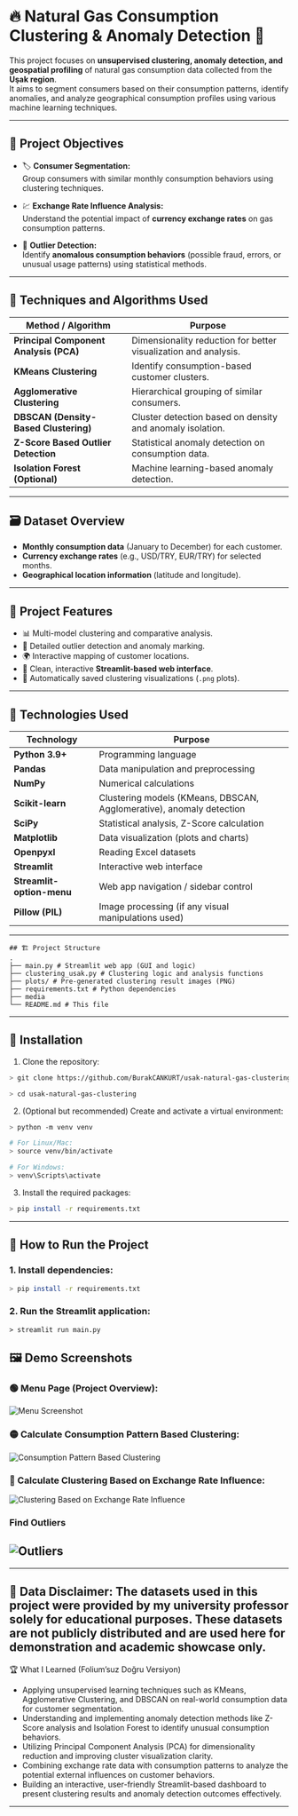 # 🔥 Natural Gas Consumption Clustering & Anomaly Detection 🧭

This project focuses on **unsupervised clustering, anomaly detection, and geospatial profiling** of natural gas consumption data collected from the **Uşak region**.  
It aims to segment consumers based on their consumption patterns, identify anomalies, and analyze geographical consumption profiles using various machine learning techniques.

---

## 📌 Project Objectives

- 🏷️ **Consumer Segmentation:**  
  Group consumers with similar monthly consumption behaviors using clustering techniques.

- 💹 **Exchange Rate Influence Analysis:**  
  Understand the potential impact of **currency exchange rates** on gas consumption patterns.

- 🚩 **Outlier Detection:**  
  Identify **anomalous consumption behaviors** (possible fraud, errors, or unusual usage patterns) using statistical methods.

---

## 🧠 Techniques and Algorithms Used

| Method / Algorithm              | Purpose                                     |
|----------------------------------|---------------------------------------------|
| **Principal Component Analysis (PCA)** | Dimensionality reduction for better visualization and analysis. |
| **KMeans Clustering**           | Identify consumption-based customer clusters. |
| **Agglomerative Clustering**    | Hierarchical grouping of similar consumers. |
| **DBSCAN (Density-Based Clustering)** | Cluster detection based on density and anomaly isolation. |
| **Z-Score Based Outlier Detection** | Statistical anomaly detection on consumption data. |
| **Isolation Forest (Optional)** | Machine learning-based anomaly detection. |


---

## 🗃️ Dataset Overview

- **Monthly consumption data** (January to December) for each customer.
- **Currency exchange rates** (e.g., USD/TRY, EUR/TRY) for selected months.
- **Geographical location information** (latitude and longitude).

---

## 🚀 Project Features

- 📊 Multi-model clustering and comparative analysis.
- 🧐 Detailed outlier detection and anomaly marking.
- 🌍 Interactive mapping of customer locations.
- 🎨 Clean, interactive **Streamlit-based web interface**.
- 📌 Automatically saved clustering visualizations (`.png` plots).

---
## 🧠 Technologies Used

| Technology               | Purpose                                                               |
|---------------------------|----------------------------------------------------------------------|
| **Python 3.9+**           | Programming language                                                 |
| **Pandas**                | Data manipulation and preprocessing                                  |
| **NumPy**                 | Numerical calculations                                               |
| **Scikit-learn**          | Clustering models (KMeans, DBSCAN, Agglomerative), anomaly detection |
| **SciPy**                 | Statistical analysis, Z-Score calculation                            |
| **Matplotlib**            | Data visualization (plots and charts)                                |
| **Openpyxl**              | Reading Excel datasets                                               |
| **Streamlit**             | Interactive web interface                                            |
| **Streamlit-option-menu** | Web app navigation / sidebar control                                 |
| **Pillow (PIL)**          | Image processing (if any visual manipulations used)                  |

---
```
## 🏗️ Project Structure
. 
├── main.py # Streamlit web app (GUI and logic) 
├── clustering_usak.py # Clustering logic and analysis functions 
├── plots/ # Pre-generated clustering result images (PNG) 
├── requirements.txt # Python dependencies 
├── media
└── README.md # This file
```
---
## 📂 Installation

1. Clone the repository:
```bash
> git clone https://github.com/BurakCANKURT/usak-natural-gas-clustering.git

> cd usak-natural-gas-clustering
```

2. (Optional but recommended) Create and activate a virtual environment:
```bash
> python -m venv venv

# For Linux/Mac:
> source venv/bin/activate

# For Windows:
> venv\Scripts\activate
```

3. Install the required packages:
```bash
> pip install -r requirements.txt
```
---

## 🧪 How to Run the Project

### 1. Install dependencies:
```bash
> pip install -r requirements.txt
```
### 2. Run the Streamlit application:
```
> streamlit run main.py
```


## 🖼️ Demo Screenshots

### 🟢 Menu Page (Project Overview):
![Menu Screenshot](./media/ss1.png)

### 🟡 Calculate Consumption Pattern Based Clustering:
![Consumption Pattern Based Clustering](./media/ss2.png)

### 🔵 Calculate Clustering Based on Exchange Rate Influence:
![Clustering Based on Exchange Rate Influence](./media/ss3.png)

### Find Outliers
![Outliers](./media/ss4.png)
---


---
📄 Data Disclaimer:
The datasets used in this project were provided by my university professor solely for educational purposes.
These datasets are not publicly distributed and are used here for demonstration and academic showcase only.
---

🏆 What I Learned (Folium’suz Doğru Versiyon)

- Applying unsupervised learning techniques such as KMeans, Agglomerative Clustering, and DBSCAN on real-world consumption data for customer segmentation.
- Understanding and implementing anomaly detection methods like Z-Score analysis and Isolation Forest to identify unusual consumption behaviors.
- Utilizing Principal Component Analysis (PCA) for dimensionality reduction and improving cluster visualization clarity.
- Combining exchange rate data with consumption patterns to analyze the potential external influences on customer behaviors.
- Building an interactive, user-friendly Streamlit-based dashboard to present clustering results and anomaly detection outcomes effectively.
---
